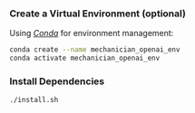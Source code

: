 ### Create a Virtual Environment (optional)

Using [*Conda*](https://conda.io/projects/conda/en/latest/user-guide/getting-started.html#managing-python) for environment management:

```bash
conda create --name mechanician_openai_env
conda activate mechanician_openai_env
```

### Install Dependencies

```bash
./install.sh
```
